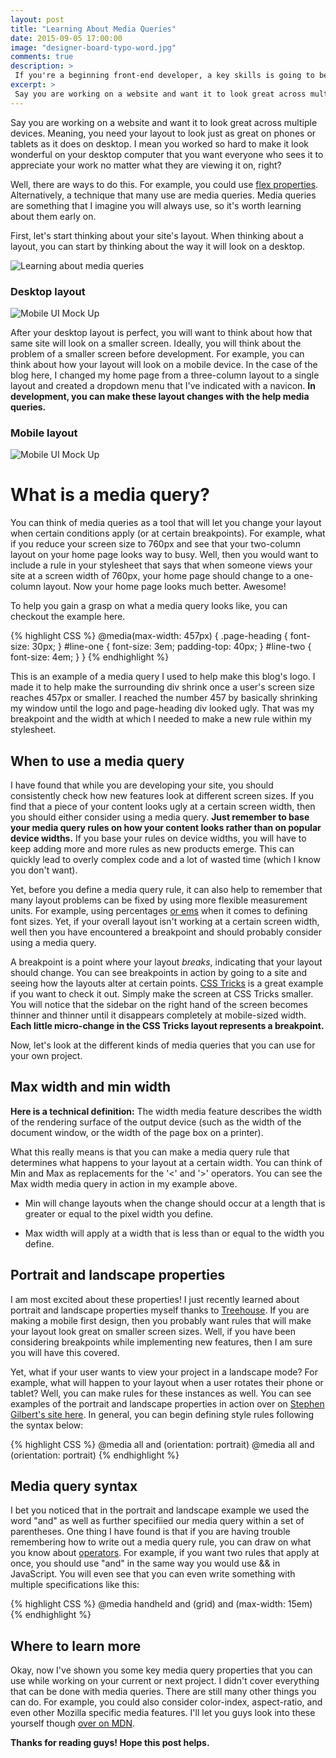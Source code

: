 ```yaml
---
layout: post
title: "Learning About Media Queries"
date: 2015-09-05 17:00:00
image: "designer-board-typo-word.jpg"
comments: true
description: >
 If you're a beginning front-end developer, a key skills is going to be learning how to make a mobile-friendly website. Use media queries to begin creating responsive layouts.
excerpt: >
 Say you are working on a website and want it to look great across multiple devices. Meaning, you need your layout to look just as great on phones or tablets as it does on desktop.                                                                                                                                                                   
---
```


Say you are working on a website and want it to look great across multiple devices. Meaning, you need your layout to look just as great on phones or tablets as it does on desktop. I mean you worked so hard to make it look wonderful on your desktop computer that you want everyone who sees it to appreciate your work no matter what they are viewing it on, right?

Well, there are ways to do this. For example, you could use [flex properties]("/2015/09/05/mediaquery.html"). Alternatively, a technique that many use are media queries. Media queries are something that I imagine you will always use, so it's worth learning about them early on.

First, let's start thinking about your site's layout. When thinking about a layout, you can start by thinking about the way it will look on a desktop.

![Learning about media queries](/assets/mediaQuery.jpg)

### Desktop layout
![Mobile UI Mock Up](/assets/rookiedevmockup.jpg)

After your desktop layout is perfect, you will want to think about how that same site will look on a smaller screen. Ideally, you will think about the problem of a smaller screen before development. For example, you can think about how your layout will look on a mobile device. In the case of the blog here, I changed my home page from a three-column layout to a single layout and created a dropdown menu that I've indicated with a navicon. **In development, you can make these layout changes with the help media queries.**

### Mobile layout
![Mobile UI Mock Up](/assets/rookiedevmobile.jpg)


# What is a media query?

You can think of media queries as a tool that will let you change your layout when certain conditions apply (or at certain breakpoints). For example, what if you reduce your screen size to 760px and see that your two-column layout on your home page looks way to busy. Well, then you would want to include a rule in your stylesheet that says that when someone views your site at a screen width of 760px, your home page should change to a one-column layout. Now your home page looks much better. Awesome!

To help you gain a grasp on what a media query looks like, you can checkout the example here.

{% highlight CSS %}
@media(max-width: 457px) {
	.page-heading {
		font-size: 30px;
	}
	#line-one {
		font-size: 3em;
		padding-top: 40px;
	}
	#line-two {
		font-size: 4em;
	}
}
{% endhighlight %}

This is an example of a media query I used to help make this blog's logo. I made it to help make the surrounding div shrink once a user's screen size reaches 457px or smaller. I reached the number 457 by basically shrinking my window until the logo and page-heading div looked ugly. That was my breakpoint and the width at which I needed to make a new rule within my stylesheet.

## When to use a media query
I have found that while you are developing your site, you should consistently check how new features look at different screen sizes. If you find that a piece of your content looks ugly at a certain screen width, then you should either consider using a media query. **Just remember to base your media query rules on how your content looks rather than on popular device widths.** If you base your rules on device widths, you will have to keep adding more and more rules as new products emerge. This can quickly lead to overly complex code and a lot of wasted time (which I know you don't want).

Yet, before you define a media query rule, it can also help to remember that many layout problems can be fixed by using more flexible measurement units. For example, using percentages [or ems](https://css-tricks.com/why-ems/) when it comes to defining font sizes. Yet, if your overall layout isn't working at a certain screen width, well then you have encountered a breakpoint and should probably consider using a media query.

A breakpoint is a point where your layout *breaks*, indicating that your layout should change. You can see breakpoints in action by going to a site and seeing how the layouts alter at certain points. [CSS Tricks](https://css-tricks.com/) is a great example if you want to check it out. Simply make the screen at CSS Tricks smaller. You will notice that the sidebar on the right hand of the screen becomes thinner and thinner until it disappears completely at mobile-sized width. **Each little micro-change in the CSS Tricks layout represents a breakpoint.**

Now, let's look at the different kinds of media queries that you can use for your own project.

## Max width and min width

 **Here is a technical definition:** The width media feature describes the width of the rendering surface of the output device (such as the width of the document window, or the width of the page box on a printer).

 What this really means is that you can make a media query rule that determines what happens to your layout at a certain width. You can think of Min and Max as replacements for the '<' and '>' operators. You can see the Max width media query in action in my example above.  

 - Min will change layouts when the change should occur at a length that is greater or equal to the pixel width you define.

 - Max width will apply at a width that is less than or equal to the width you define.


## Portrait and landscape properties
I am most excited about these properties! I just recently learned about portrait and landscape properties myself thanks to [Treehouse](http://teamtreehouse.com). If you are making a mobile first design, then you probably want rules that will make your layout look great on smaller screen sizes. Well, if you have been considering breakpoints while implementing new features, then I am sure you will have this covered.

Yet, what if your user wants to view your project in a landscape mode? For example, what will happen to your layout when a user rotates their phone or tablet? Well, you can make rules for these instances as well. You can see examples of the portrait and landscape properties in action over on [Stephen Gilbert's site here](http://stephen.io/mediaqueries/). In general, you can begin defining style rules following the syntax below:

{% highlight CSS %}
@media all and (orientation: portrait)
@media all and (orientation: portrait)
{% endhighlight %}


## Media query syntax
I bet you noticed that in the portrait and landscape example we used the word "and" as well as further specifiied our media query within a set of parentheses. One thing I have found is that if you are having trouble remembering how to write out a media query rule, you can draw on what you know about [operators](http://www.w3schools.com/js/js_operators.asp). For example, if you want two rules that apply at once, you should use "and" in the same way you would use && in JavaScript. You will even see that you can even write something with multiple specifications like this:

{% highlight CSS %}
@media handheld and (grid) and (max-width: 15em)
{% endhighlight %}


## Where to learn more

Okay, now I've shown you some key media query properties that you can use while working on your current or next project. I didn't cover everything that can be done with media queries. There are still many other things you can do. For example, you could also consider color-index, aspect-ratio, and even other Mozilla specific media features. I'll let you guys look into these yourself though [over on MDN](https://developer.mozilla.org/en-US/docs/Web/CSS/Media_Queries/Using_media_queries#Media_features).

**Thanks for reading guys! Hope this post helps.**
